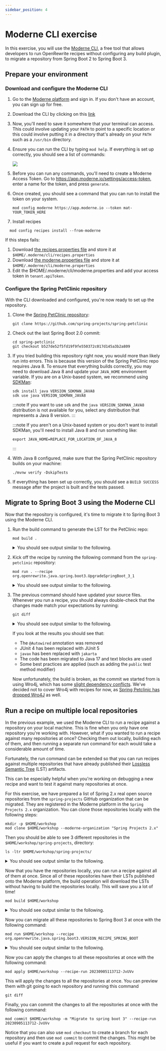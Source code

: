 ```yaml
---
sidebar_position: 4
---
```


# Moderne CLI exercise

In this exercise, you will use the [Moderne CLI](https://docs.moderne.io/moderne-cli/cli-intro), a free tool that
allows developers to run OpenRewrite recipes without configuring any build plugin, to migrate a repository from Spring
Boot 2 to Spring Boot 3.

## Prepare your environment

### Download and configure the Moderne CLI

1. Go to the [Moderne platform](https://app.moderne.io) and sign in. If you don't have an account, you can sign up for
   free.

2. Download the CLI by clicking on this [link](https://drive.google.com/file/d/1kFvtV_13UPnsW1VtzUTDzd6R-Q6Um-vf/view?usp=drive_link)

3. Now, you'll need to save it somewhere that your terminal can access. This could
   involve updating your `PATH` to point to a specific location or this could involve putting it in a directory that's
   already on your `PATH` such as a `/usr/bin` directory.

4. Ensure you can run the CLI by typing `mod help`. If everything is set up correctly, you should see a list of
   commands:

   ![](assets/mod-cli.png)

5. Before you can run any commands, you'll need to create a Moderne Access Token. Go
   to https://app.moderne.io/settings/access-token, enter a name for the token, and press `generate`.

6. Once created, you should see a command that you can run to install the token on your system.

   ```shell
   mod config moderne https://app.moderne.io --token mat-YOUR_TOKEN_HERE
   ```

7. Install recipes

```shell
  mod config recipes install --from-moderne
```

If this steps fails:
 1. Download [the recipes.properties file](https://gist.github.com/rpau/e848744e3ece1fabbe4fb9451843e371) and store it at `$HOME/.moderne/cli/recipes.properties`
 2. Download [the moderne.properties file](https://gist.github.com/rpau/8e87fd0b0349f22d6ef3d5c4af2e58b6) and store it at `$HOME/.moderne/cli/moderne.properties`
 3. Edit the $HOME/.moderne/cli/moderne.properties and add your access token in `tenant.apiToken`.

### Configure the Spring PetClinic repository

With the CLI downloaded and configured, you're now ready to set up the repository.

1. Clone the [Spring PetClinic
   repository](https://github.com/spring-projects/spring-petclinic):

   ```shell
   git clone https://github.com/spring-projects/spring-petclinic
   ```

2. Check out the last Spring Boot 2.0 commit:

   ```shell
   cd spring-petclinic
   git checkout b527de52f5fd19f9fe550372c017d145a3b2a809
   ```

3. If you tried building this repository right now, you would more than likely run into errors. This is because this
   version of the Spring PetClinic repo requires Java 8. To ensure that everything builds correctly, you may need to
   download Java 8 and update your `JAVA_HOME` environment variable. If you are on a Unix-based system, we recommend
   using [SDKMan](https://sdkman.io/):

   ```shell
   sdk install java VERSION_SDKMAN_JAVA8
   sdk use java VERSION_SDKMAN_JAVA8
   ```

   :::note
   If you want to use `sdk` and the `java VERSION_SDKMAN_JAVA8` distribution is not available for you, select any distribution
   that represents a Java 8 version.
   :::

   :::note
   If you aren't on a Unix-based system or you don't want to install SDKMan, you'll need to install Java 8 and run
   something like:

    ```shell
    export JAVA_HOME=REPLACE_FOR_LOCATION_OF_JAVA_8
    ```

   :::

4. With Java 8 configured, make sure that the Spring PetClinic repository builds on your machine:

   ```shell
   ./mvnw verify -DskipTests
   ```

5. If everything has been set up correctly, you should see a `BUILD SUCCESS` message after the project is built and the
   tests passed.

## Migrate to Spring Boot 3 using the Moderne CLI

Now that the repository is configured, it's time to migrate it to Spring Boot 3 using the Moderne CLI.

1. Run the build command to generate the LST for the PetClinic repo:

   ```shell
   mod build .
   ```

   <details>
   <summary>You should see output similar to the following.</summary>

   ```
       ▛▀▀▚▖  ▗▄▟▜
       ▌   ▜▄▟▀  ▐
       ▛▀▀█▀▛▀▀▀▀▜
       ▌▟▀  ▛▀▀▀▀▜
       ▀▀▀▀▀▀▀▀▀▀▀
   Moderne CLI v0.3.0

   > Selecting repositories

   > spring-projects/spring-petclinic@mainnic
   Selected 1 repositories (0.02s)
   
   > Building LST(s)
   
   > spring-projects/spring-petclinic@main
   Build output will be written to file://./.moderne/build/20230904223334-5kM1v/build.log
   
   🏗 Step 1 - build with Maven
   Selected a Java 8 JDK.
   
   🏗 Step 2 - build with Native
   ✅ Built LST file://./.moderne/build/20230904223334-5kM1v/spring-petclinic-20230904223403-ast.jar (28s)
   
   
   MOD SUCCEEDED in (28s)             .
   ```
   </details>

2. Kick off the recipe by running the following command from the
`spring-petclinic` repository:

   ```shell
   mod run . --recipe org.openrewrite.java.spring.boot3.UpgradeSpringBoot_3_1
   ```

   <details>
   <summary>You should see output similar to the following.</summary>

   ```
       ▛▀▀▚▖  ▗▄▟▜
       ▌   ▜▄▟▀  ▐
       ▛▀▀█▀▛▀▀▀▀▜
       ▌▟▀  ▛▀▀▀▀▜
       ▀▀▀▀▀▀▀▀▀▀▀
   Moderne CLI v0.3.0

   > Selecting repositories
   
   > spring-projects/spring-petclinic@main
   Selected 1 repositories (0.03s)
   
   > Running recipe org.openrewrite.java.spring.boot3.VERSION_RECIPE_SPRING_BOOT
   
   > spring-projects/spring-petclinic@main
   No changes.
   Found results on 0 repositories (14m 56s)
   
   MOD SUCCEEDED in (14m 56s)   
   ```

   </details>

4. The previous command should have updated your source files. Whenever you run a recipe, you should always double-check
   that the changes made match your expectations by running:

   ```shell
   git diff
   ```

   <details>
   <summary>You should see output similar to the following.</summary>

   ```diff
   diff --git a/pom.xml b/pom.xml
   index 0b8f9c2..738ff94 100644
   --- a/pom.xml
   +++ b/pom.xml
   @@ -10,14 +10,14 @@
      <parent>
   	 <groupId>org.springframework.boot</groupId>
   	 <artifactId>spring-boot-starter-parent</artifactId>
   -    <version>2.0.0.RELEASE</version>
   +    <version>VERSION_SPRING_BOOT31</version>
      </parent>
      <name>petclinic</name>
    
      <properties>
    
   	 <!-- Generic properties -->
   -    <java.version>1.8</java.version>
   +    <java.version>17</java.version>
   	 <project.build.sourceEncoding>UTF-8</project.build.sourceEncoding>
   	 <project.reporting.outputEncoding>UTF-8</project.reporting.outputEncoding>
    
   @@ -25,7 +25,7 @@
   	 <webjars-bootstrap.version>3.3.6</webjars-bootstrap.version>
   	 <webjars-jquery-ui.version>1.11.4</webjars-jquery-ui.version>
   	 <webjars-jquery.version>2.2.4</webjars-jquery.version>
   -    <wro4j.version>1.8.0</wro4j.version>
   +    <wro4j.version>1.10.1</wro4j.version>
    
   	 <cobertura.version>2.7</cobertura.version>
    
   @@ -53,6 +53,10 @@
   	   <groupId>org.springframework.boot</groupId>
   	   <artifactId>spring-boot-starter-thymeleaf</artifactId>
   	 </dependency>
   +    <dependency>
   +      <groupId>org.springframework.boot</groupId>
   +      <artifactId>spring-boot-starter-validation</artifactId>
   +    </dependency>
   	 <dependency>
   	   <groupId>org.springframework.boot</groupId>
   	   <artifactId>spring-boot-starter-test</artifactId>
   @@ -66,8 +70,8 @@
   	   <scope>runtime</scope>
   	 </dependency>
   	 <dependency>
   -      <groupId>mysql</groupId>
   -      <artifactId>mysql-connector-java</artifactId>
   +      <groupId>com.mysql</groupId>
   +      <artifactId>mysql-connector-j</artifactId>
   	   <scope>runtime</scope>
   	 </dependency>
    
   @@ -79,6 +83,7 @@
   	 <dependency>
   	   <groupId>org.ehcache</groupId>
   	   <artifactId>ehcache</artifactId>
   +      <classifier>jakarta</classifier>
   	 </dependency>
    
   	 <!-- webjars -->
   @@ -133,22 +138,6 @@
   	       </execution>
   	     </executions>
   	   </plugin>
   -      <plugin>
   -        <groupId>org.codehaus.mojo</groupId>
   -        <artifactId>cobertura-maven-plugin</artifactId>
   -        <version>${cobertura.version}</version>
   -        <configuration>
   -          <check />
   -        </configuration>
   -        <executions>
   -          <execution>
   -            <goals>
   -              <goal>clean</goal>
   -              <goal>check</goal>
   -            </goals>
   -          </execution>
   -        </executions>
   -      </plugin>
    
   	   <!-- Spring Boot Actuator displays build-related information if a git.properties
   	     file is present at the classpath -->
   @@ -204,17 +193,6 @@
      <reporting>
   	 <plugins>
   	   <!-- integrate maven-cobertura-plugin to project site -->
   -      <plugin>
   -        <groupId>org.codehaus.mojo</groupId>
   -        <artifactId>cobertura-maven-plugin</artifactId>
   -        <version>${cobertura.version}</version>
   -        <configuration>
   -          <formats>
   -            <format>html</format>
   -          </formats>
   -          <check />
   -        </configuration>
   -      </plugin>
   	 </plugins>
      </reporting>
    
   diff --git a/src/main/java/org/springframework/samples/petclinic/model/BaseEntity.java b/src/main/java/org/springframework/samples/petclinic/model/BaseEntity.java
   index 86cc210..d45134c 100644
   --- a/src/main/java/org/springframework/samples/petclinic/model/BaseEntity.java
   +++ b/src/main/java/org/springframework/samples/petclinic/model/BaseEntity.java
   @@ -17,10 +17,10 @@ package org.springframework.samples.petclinic.model;
    
    import java.io.Serializable;
    
   -import javax.persistence.GeneratedValue;
   -import javax.persistence.GenerationType;
   -import javax.persistence.Id;
   -import javax.persistence.MappedSuperclass;
   +import jakarta.persistence.GeneratedValue;
   +import jakarta.persistence.GenerationType;
   +import jakarta.persistence.Id;
   +import jakarta.persistence.MappedSuperclass;
    
    /**
     * Simple JavaBean domain object with an id property. Used as a base class for objects
   diff --git a/src/main/java/org/springframework/samples/petclinic/model/NamedEntity.java b/src/main/java/org/springframework/samples/petclinic/model/NamedEntity.java
   index d66c97a..83bb717 100644
   --- a/src/main/java/org/springframework/samples/petclinic/model/NamedEntity.java
   +++ b/src/main/java/org/springframework/samples/petclinic/model/NamedEntity.java
   @@ -15,8 +15,8 @@
     */
    package org.springframework.samples.petclinic.model;
    
   -import javax.persistence.Column;
   -import javax.persistence.MappedSuperclass;
   +import jakarta.persistence.Column;
   +import jakarta.persistence.MappedSuperclass;
    
    
    /**
   diff --git a/src/main/java/org/springframework/samples/petclinic/model/Person.java b/src/main/java/org/springframework/samples/petclinic/model/Person.java
   index 5d23523..7294998 100644
   --- a/src/main/java/org/springframework/samples/petclinic/model/Person.java
   +++ b/src/main/java/org/springframework/samples/petclinic/model/Person.java
   @@ -15,9 +15,9 @@
     */
    package org.springframework.samples.petclinic.model;
    
   -import javax.persistence.Column;
   -import javax.persistence.MappedSuperclass;
   -import javax.validation.constraints.NotEmpty;
   +import jakarta.persistence.Column;
   +import jakarta.persistence.MappedSuperclass;
   +import jakarta.validation.constraints.NotEmpty;
    
    /**
     * Simple JavaBean domain object representing an person.
   diff --git a/src/main/java/org/springframework/samples/petclinic/owner/Owner.java b/src/main/java/org/springframework/samples/petclinic/owner/Owner.java
   index 89aad2c..063c750 100644
   --- a/src/main/java/org/springframework/samples/petclinic/owner/Owner.java
   +++ b/src/main/java/org/springframework/samples/petclinic/owner/Owner.java
   @@ -21,13 +21,13 @@ import java.util.HashSet;
    import java.util.List;
    import java.util.Set;
    
   -import javax.persistence.CascadeType;
   -import javax.persistence.Column;
   -import javax.persistence.Entity;
   -import javax.persistence.OneToMany;
   -import javax.persistence.Table;
   -import javax.validation.constraints.Digits;
   -import javax.validation.constraints.NotEmpty;
   +import jakarta.persistence.CascadeType;
   +import jakarta.persistence.Column;
   +import jakarta.persistence.Entity;
   +import jakarta.persistence.OneToMany;
   +import jakarta.persistence.Table;
   +import jakarta.validation.constraints.Digits;
   +import jakarta.validation.constraints.NotEmpty;
    
    import org.springframework.beans.support.MutableSortDefinition;
    import org.springframework.beans.support.PropertyComparator;
   diff --git a/src/main/java/org/springframework/samples/petclinic/owner/OwnerController.java b/src/main/java/org/springframework/samples/petclinic/owner/OwnerController.java
   index d914ed7..a25870b 100644
   --- a/src/main/java/org/springframework/samples/petclinic/owner/OwnerController.java
   +++ b/src/main/java/org/springframework/samples/petclinic/owner/OwnerController.java
   @@ -15,7 +15,6 @@
     */
    package org.springframework.samples.petclinic.owner;
    
   -import org.springframework.beans.factory.annotation.Autowired;
    import org.springframework.stereotype.Controller;
    import org.springframework.ui.Model;
    import org.springframework.validation.BindingResult;
   @@ -26,7 +25,7 @@ import org.springframework.web.bind.annotation.PathVariable;
    import org.springframework.web.bind.annotation.PostMapping;
    import org.springframework.web.servlet.ModelAndView;
    
   -import javax.validation.Valid;
   +import jakarta.validation.Valid;
    import java.util.Collection;
    import java.util.Map;
    
   @@ -43,7 +42,6 @@ class OwnerController {
   	 private final OwnerRepository owners;
    
    
   -    @Autowired
   	 public OwnerController(OwnerRepository clinicService) {
   	     this.owners = clinicService;
   	 }
   @@ -102,14 +100,14 @@ class OwnerController {
   	 }
    
   	 @GetMapping("/owners/{ownerId}/edit")
   -    public String initUpdateOwnerForm(@PathVariable("ownerId") int ownerId, Model model) {
   +    public String initUpdateOwnerForm(@PathVariable int ownerId, Model model) {
   	     Owner owner = this.owners.findById(ownerId);
   	     model.addAttribute(owner);
   	     return VIEWS_OWNER_CREATE_OR_UPDATE_FORM;
   	 }
    
   	 @PostMapping("/owners/{ownerId}/edit")
   -    public String processUpdateOwnerForm(@Valid Owner owner, BindingResult result, @PathVariable("ownerId") int ownerId) {
   +    public String processUpdateOwnerForm(@Valid Owner owner, BindingResult result, @PathVariable int ownerId) {
   	     if (result.hasErrors()) {
   	         return VIEWS_OWNER_CREATE_OR_UPDATE_FORM;
   	     } else {
   @@ -126,7 +124,7 @@ class OwnerController {
   	  * @return a ModelMap with the model attributes for the view
   	  */
   	 @GetMapping("/owners/{ownerId}")
   -    public ModelAndView showOwner(@PathVariable("ownerId") int ownerId) {
   +    public ModelAndView showOwner(@PathVariable int ownerId) {
   	     ModelAndView mav = new ModelAndView("owners/ownerDetails");
   	     mav.addObject(this.owners.findById(ownerId));
   	     return mav;
   diff --git a/src/main/java/org/springframework/samples/petclinic/owner/Pet.java b/src/main/java/org/springframework/samples/petclinic/owner/Pet.java
   index 5e226a1..106934b 100755
   --- a/src/main/java/org/springframework/samples/petclinic/owner/Pet.java
   +++ b/src/main/java/org/springframework/samples/petclinic/owner/Pet.java
   @@ -23,16 +23,16 @@ import java.util.LinkedHashSet;
    import java.util.List;
    import java.util.Set;
    
   -import javax.persistence.CascadeType;
   -import javax.persistence.Column;
   -import javax.persistence.Entity;
   -import javax.persistence.FetchType;
   -import javax.persistence.JoinColumn;
   -import javax.persistence.ManyToOne;
   -import javax.persistence.OneToMany;
   -import javax.persistence.Table;
   -import javax.persistence.Temporal;
   -import javax.persistence.TemporalType;
   +import jakarta.persistence.CascadeType;
   +import jakarta.persistence.Column;
   +import jakarta.persistence.Entity;
   +import jakarta.persistence.FetchType;
   +import jakarta.persistence.JoinColumn;
   +import jakarta.persistence.ManyToOne;
   +import jakarta.persistence.OneToMany;
   +import jakarta.persistence.Table;
   +import jakarta.persistence.Temporal;
   +import jakarta.persistence.TemporalType;
    
    import org.springframework.beans.support.MutableSortDefinition;
    import org.springframework.beans.support.PropertyComparator;
   diff --git a/src/main/java/org/springframework/samples/petclinic/owner/PetController.java b/src/main/java/org/springframework/samples/petclinic/owner/PetController.java
   index 9c52e03..8694be1 100644
   --- a/src/main/java/org/springframework/samples/petclinic/owner/PetController.java
   +++ b/src/main/java/org/springframework/samples/petclinic/owner/PetController.java
   @@ -15,7 +15,6 @@
     */
    package org.springframework.samples.petclinic.owner;
    
   -import org.springframework.beans.factory.annotation.Autowired;
    import org.springframework.stereotype.Controller;
    import org.springframework.ui.ModelMap;
    import org.springframework.util.StringUtils;
   @@ -23,7 +22,7 @@ import org.springframework.validation.BindingResult;
    import org.springframework.web.bind.WebDataBinder;
    import org.springframework.web.bind.annotation.*;
    
   -import javax.validation.Valid;
   +import jakarta.validation.Valid;
    import java.util.Collection;
    
    /**
   @@ -39,7 +38,6 @@ class PetController {
   	 private final PetRepository pets;
   	 private final OwnerRepository owners;
    
   -    @Autowired
   	 public PetController(PetRepository pets, OwnerRepository owners) {
   	     this.pets = pets;
   	     this.owners = owners;
   @@ -51,7 +49,7 @@ class PetController {
   	 }
    
   	 @ModelAttribute("owner")
   -    public Owner findOwner(@PathVariable("ownerId") int ownerId) {
   +    public Owner findOwner(@PathVariable int ownerId) {
   	     return this.owners.findById(ownerId);
   	 }
    
   @@ -89,7 +87,7 @@ class PetController {
   	 }
    
   	 @GetMapping("/pets/{petId}/edit")
   -    public String initUpdateForm(@PathVariable("petId") int petId, ModelMap model) {
   +    public String initUpdateForm(@PathVariable int petId, ModelMap model) {
   	     Pet pet = this.pets.findById(petId);
   	     model.put("pet", pet);
   	     return VIEWS_PETS_CREATE_OR_UPDATE_FORM;
   diff --git a/src/main/java/org/springframework/samples/petclinic/owner/PetType.java b/src/main/java/org/springframework/samples/petclinic/owner/PetType.java
   index ac827b3..e6a7271 100644
   --- a/src/main/java/org/springframework/samples/petclinic/owner/PetType.java
   +++ b/src/main/java/org/springframework/samples/petclinic/owner/PetType.java
   @@ -15,8 +15,8 @@
     */
    package org.springframework.samples.petclinic.owner;
    
   -import javax.persistence.Entity;
   -import javax.persistence.Table;
   +import jakarta.persistence.Entity;
   +import jakarta.persistence.Table;
    
    import org.springframework.samples.petclinic.model.NamedEntity;
    
   diff --git a/src/main/java/org/springframework/samples/petclinic/owner/PetTypeFormatter.java b/src/main/java/org/springframework/samples/petclinic/owner/PetTypeFormatter.java
   index 78451ca..8ad364f 100644
   --- a/src/main/java/org/springframework/samples/petclinic/owner/PetTypeFormatter.java
   +++ b/src/main/java/org/springframework/samples/petclinic/owner/PetTypeFormatter.java
   @@ -20,7 +20,6 @@ import java.text.ParseException;
    import java.util.Collection;
    import java.util.Locale;
    
   -import org.springframework.beans.factory.annotation.Autowired;
    import org.springframework.format.Formatter;
    import org.springframework.stereotype.Component;
    
   @@ -41,7 +40,6 @@ public class PetTypeFormatter implements Formatter<PetType> {
   	 private final PetRepository pets;
    
    
   -    @Autowired
   	 public PetTypeFormatter(PetRepository pets) {
   	     this.pets = pets;
   	 }
   diff --git a/src/main/java/org/springframework/samples/petclinic/owner/VisitController.java b/src/main/java/org/springframework/samples/petclinic/owner/VisitController.java
   index d7afed1..c7e6109 100644
   --- a/src/main/java/org/springframework/samples/petclinic/owner/VisitController.java
   +++ b/src/main/java/org/springframework/samples/petclinic/owner/VisitController.java
   @@ -15,7 +15,6 @@
     */
    package org.springframework.samples.petclinic.owner;
    
   -import org.springframework.beans.factory.annotation.Autowired;
    import org.springframework.samples.petclinic.visit.Visit;
    import org.springframework.samples.petclinic.visit.VisitRepository;
    import org.springframework.stereotype.Controller;
   @@ -23,7 +22,7 @@ import org.springframework.validation.BindingResult;
    import org.springframework.web.bind.WebDataBinder;
    import org.springframework.web.bind.annotation.*;
    
   -import javax.validation.Valid;
   +import jakarta.validation.Valid;
    import java.util.Map;
    
    /**
   @@ -40,7 +39,6 @@ class VisitController {
   	 private final PetRepository pets;
    
    
   -    @Autowired
   	 public VisitController(VisitRepository visits, PetRepository pets) {
   	     this.visits = visits;
   	     this.pets = pets;
   @@ -62,7 +60,7 @@ class VisitController {
   	  * @return Pet
   	  */
   	 @ModelAttribute("visit")
   -    public Visit loadPetWithVisit(@PathVariable("petId") int petId, Map<String, Object> model) {
   +    public Visit loadPetWithVisit(@PathVariable int petId, Map<String, Object> model) {
   	     Pet pet = this.pets.findById(petId);
   	     model.put("pet", pet);
   	     Visit visit = new Visit();
   @@ -72,7 +70,7 @@ class VisitController {
    
   	 // Spring MVC calls method loadPetWithVisit(...) before initNewVisitForm is called
   	 @GetMapping("/owners/*/pets/{petId}/visits/new")
   -    public String initNewVisitForm(@PathVariable("petId") int petId, Map<String, Object> model) {
   +    public String initNewVisitForm(@PathVariable int petId, Map<String, Object> model) {
   	     return "pets/createOrUpdateVisitForm";
   	 }
    
   diff --git a/src/main/java/org/springframework/samples/petclinic/system/CrashController.java b/src/main/java/org/springframework/samples/petclinic/system/CrashController.java
   index 2f5e7a3..29f4fd5 100644
   --- a/src/main/java/org/springframework/samples/petclinic/system/CrashController.java
   +++ b/src/main/java/org/springframework/samples/petclinic/system/CrashController.java
   @@ -30,8 +30,10 @@ class CrashController {
    
   	 @GetMapping("/oups")
   	 public String triggerException() {
   -        throw new RuntimeException("Expected: controller used to showcase what "
   -                + "happens when an exception is thrown");
   +        throw new RuntimeException("""
   +                Expected: controller used to showcase what \
   +                happens when an exception is thrown\
   +                """);
   	 }
    
    }
   diff --git a/src/main/java/org/springframework/samples/petclinic/vet/Specialty.java b/src/main/java/org/springframework/samples/petclinic/vet/Specialty.java
   index 5691c24..7727e21 100644
   --- a/src/main/java/org/springframework/samples/petclinic/vet/Specialty.java
   +++ b/src/main/java/org/springframework/samples/petclinic/vet/Specialty.java
   @@ -17,8 +17,8 @@ package org.springframework.samples.petclinic.vet;
    
    import java.io.Serializable;
    
   -import javax.persistence.Entity;
   -import javax.persistence.Table;
   +import jakarta.persistence.Entity;
   +import jakarta.persistence.Table;
    
    import org.springframework.samples.petclinic.model.NamedEntity;
    
   diff --git a/src/main/java/org/springframework/samples/petclinic/vet/Vet.java b/src/main/java/org/springframework/samples/petclinic/vet/Vet.java
   index 43aecc4..d2841dd 100644
   --- a/src/main/java/org/springframework/samples/petclinic/vet/Vet.java
   +++ b/src/main/java/org/springframework/samples/petclinic/vet/Vet.java
   @@ -21,13 +21,13 @@ import java.util.HashSet;
    import java.util.List;
    import java.util.Set;
    
   -import javax.persistence.Entity;
   -import javax.persistence.FetchType;
   -import javax.persistence.JoinColumn;
   -import javax.persistence.JoinTable;
   -import javax.persistence.ManyToMany;
   -import javax.persistence.Table;
   -import javax.xml.bind.annotation.XmlElement;
   +import jakarta.persistence.Entity;
   +import jakarta.persistence.FetchType;
   +import jakarta.persistence.JoinColumn;
   +import jakarta.persistence.JoinTable;
   +import jakarta.persistence.ManyToMany;
   +import jakarta.persistence.Table;
   +import jakarta.xml.bind.annotation.XmlElement;
    
    import org.springframework.beans.support.MutableSortDefinition;
    import org.springframework.beans.support.PropertyComparator;
   diff --git a/src/main/java/org/springframework/samples/petclinic/vet/VetController.java b/src/main/java/org/springframework/samples/petclinic/vet/VetController.java
   index 7ce8374..ddaa364 100644
   --- a/src/main/java/org/springframework/samples/petclinic/vet/VetController.java
   +++ b/src/main/java/org/springframework/samples/petclinic/vet/VetController.java
   @@ -15,7 +15,6 @@
     */
    package org.springframework.samples.petclinic.vet;
    
   -import org.springframework.beans.factory.annotation.Autowired;
    import org.springframework.stereotype.Controller;
    import org.springframework.web.bind.annotation.GetMapping;
    import org.springframework.web.bind.annotation.ResponseBody;
   @@ -33,7 +32,6 @@ class VetController {
    
   	 private final VetRepository vets;
    
   -    @Autowired
   	 public VetController(VetRepository clinicService) {
   	     this.vets = clinicService;
   	 }
   diff --git a/src/main/java/org/springframework/samples/petclinic/vet/Vets.java b/src/main/java/org/springframework/samples/petclinic/vet/Vets.java
   index f5b24c3..c90b652 100644
   --- a/src/main/java/org/springframework/samples/petclinic/vet/Vets.java
   +++ b/src/main/java/org/springframework/samples/petclinic/vet/Vets.java
   @@ -18,8 +18,8 @@ package org.springframework.samples.petclinic.vet;
    import java.util.ArrayList;
    import java.util.List;
    
   -import javax.xml.bind.annotation.XmlElement;
   -import javax.xml.bind.annotation.XmlRootElement;
   +import jakarta.xml.bind.annotation.XmlElement;
   +import jakarta.xml.bind.annotation.XmlRootElement;
    
    /**
     * Simple domain object representing a list of veterinarians. Mostly here to be used for the 'vets' {@link
   diff --git a/src/main/java/org/springframework/samples/petclinic/visit/Visit.java b/src/main/java/org/springframework/samples/petclinic/visit/Visit.java
   index ce10d7b..2a5e854 100755
   --- a/src/main/java/org/springframework/samples/petclinic/visit/Visit.java
   +++ b/src/main/java/org/springframework/samples/petclinic/visit/Visit.java
   @@ -17,12 +17,12 @@ package org.springframework.samples.petclinic.visit;
    
    import java.util.Date;
    
   -import javax.persistence.Column;
   -import javax.persistence.Entity;
   -import javax.persistence.Table;
   -import javax.persistence.Temporal;
   -import javax.persistence.TemporalType;
   -import javax.validation.constraints.NotEmpty;
   +import jakarta.persistence.Column;
   +import jakarta.persistence.Entity;
   +import jakarta.persistence.Table;
   +import jakarta.persistence.Temporal;
   +import jakarta.persistence.TemporalType;
   +import jakarta.validation.constraints.NotEmpty;
    
    import org.springframework.format.annotation.DateTimeFormat;
    import org.springframework.samples.petclinic.model.BaseEntity;
   diff --git a/src/main/resources/application.properties b/src/main/resources/application.properties
   index c8d5a5c..0616806 100644
   --- a/src/main/resources/application.properties
   +++ b/src/main/resources/application.properties
   @@ -1,7 +1,7 @@
    # database init, supports mysql too
    database=hsqldb
   -spring.datasource.schema=classpath*:db/${database}/schema.sql
   -spring.datasource.data=classpath*:db/${database}/data.sql
   +spring.sql.init.schema-locations=classpath*:db/${database}/schema.sql
   +spring.sql.init.data-locations=classpath*:db/${database}/data.sql
    
    # Web
    spring.thymeleaf.mode=HTML
   diff --git a/src/test/java/org/springframework/samples/petclinic/model/ValidatorTests.java b/src/test/java/org/springframework/samples/petclinic/model/ValidatorTests.java
   index 7da0d3d..cfafd31 100644
   --- a/src/test/java/org/springframework/samples/petclinic/model/ValidatorTests.java
   +++ b/src/test/java/org/springframework/samples/petclinic/model/ValidatorTests.java
   @@ -3,8 +3,8 @@ package org.springframework.samples.petclinic.model;
    import java.util.Locale;
    import java.util.Set;
    
   -import javax.validation.ConstraintViolation;
   -import javax.validation.Validator;
   +import jakarta.validation.ConstraintViolation;
   +import jakarta.validation.Validator;
    
    import org.junit.Test;
    
   diff --git a/src/test/java/org/springframework/samples/petclinic/owner/OwnerControllerTests.java b/src/test/java/org/springframework/samples/petclinic/owner/OwnerControllerTests.java
   index 7fccb3b..7b2edef 100644
   --- a/src/test/java/org/springframework/samples/petclinic/owner/OwnerControllerTests.java
   +++ b/src/test/java/org/springframework/samples/petclinic/owner/OwnerControllerTests.java
   @@ -12,14 +12,12 @@ import static org.springframework.test.web.servlet.result.MockMvcResultMatchers.
    import org.assertj.core.util.Lists;
    import org.junit.Before;
    import org.junit.Test;
   -import org.junit.runner.RunWith;
    import org.springframework.beans.factory.annotation.Autowired;
    import org.springframework.boot.test.autoconfigure.web.servlet.WebMvcTest;
    import org.springframework.boot.test.mock.mockito.MockBean;
    import org.springframework.samples.petclinic.owner.Owner;
    import org.springframework.samples.petclinic.owner.OwnerController;
    import org.springframework.samples.petclinic.owner.OwnerRepository;
   -import org.springframework.test.context.junit4.SpringRunner;
    import org.springframework.test.web.servlet.MockMvc;
    
    /**
   @@ -27,7 +25,6 @@ import org.springframework.test.web.servlet.MockMvc;
     *
     * @author Colin But
     */
   -@RunWith(SpringRunner.class)
    @WebMvcTest(OwnerController.class)
    public class OwnerControllerTests {
    
   diff --git a/src/test/java/org/springframework/samples/petclinic/owner/PetControllerTests.java b/src/test/java/org/springframework/samples/petclinic/owner/PetControllerTests.java
   index f95d7c8..19ea9c1 100755
   --- a/src/test/java/org/springframework/samples/petclinic/owner/PetControllerTests.java
   +++ b/src/test/java/org/springframework/samples/petclinic/owner/PetControllerTests.java
   @@ -10,7 +10,6 @@ import static org.springframework.test.web.servlet.result.MockMvcResultMatchers.
    import org.assertj.core.util.Lists;
    import org.junit.Before;
    import org.junit.Test;
   -import org.junit.runner.RunWith;
    import org.springframework.beans.factory.annotation.Autowired;
    import org.springframework.boot.test.autoconfigure.web.servlet.WebMvcTest;
    import org.springframework.boot.test.mock.mockito.MockBean;
   @@ -23,7 +22,6 @@ import org.springframework.samples.petclinic.owner.PetController;
    import org.springframework.samples.petclinic.owner.PetRepository;
    import org.springframework.samples.petclinic.owner.PetType;
    import org.springframework.samples.petclinic.owner.PetTypeFormatter;
   -import org.springframework.test.context.junit4.SpringRunner;
    import org.springframework.test.web.servlet.MockMvc;
    
    /**
   @@ -31,7 +29,6 @@ import org.springframework.test.web.servlet.MockMvc;
     *
     * @author Colin But
     */
   -@RunWith(SpringRunner.class)
    @WebMvcTest(value = PetController.class,
   	 includeFilters = @ComponentScan.Filter(
   	                         value = PetTypeFormatter.class,
   diff --git a/src/test/java/org/springframework/samples/petclinic/owner/PetTypeFormatterTests.java b/src/test/java/org/springframework/samples/petclinic/owner/PetTypeFormatterTests.java
   index 4e8e36c..387f918 100644
   --- a/src/test/java/org/springframework/samples/petclinic/owner/PetTypeFormatterTests.java
   +++ b/src/test/java/org/springframework/samples/petclinic/owner/PetTypeFormatterTests.java
   @@ -7,20 +7,20 @@ import java.util.List;
    import java.util.Locale;
    
    import org.junit.Before;
   +
   +import static org.junit.jupiter.api.Assertions.assertEquals;
    import org.junit.Test;
   -import org.junit.runner.RunWith;
   +import org.junit.jupiter.api.extension.ExtendWith;
    import org.mockito.Mock;
    import org.mockito.Mockito;
   -import org.mockito.junit.MockitoJUnitRunner;
   -
   -import static org.junit.Assert.assertEquals;
   +import org.mockito.junit.jupiter.MockitoExtension;
    
    /**
     * Test class for {@link PetTypeFormatter}
     *
     * @author Colin But
     */
   -@RunWith(MockitoJUnitRunner.class)
   +@ExtendWith(MockitoExtension.class)
    public class PetTypeFormatterTests {
    
   	 @Mock
   diff --git a/src/test/java/org/springframework/samples/petclinic/owner/VisitControllerTests.java b/src/test/java/org/springframework/samples/petclinic/owner/VisitControllerTests.java
   index 08d6136..f77c9a7 100644
   --- a/src/test/java/org/springframework/samples/petclinic/owner/VisitControllerTests.java
   +++ b/src/test/java/org/springframework/samples/petclinic/owner/VisitControllerTests.java
   @@ -9,7 +9,6 @@ import static org.springframework.test.web.servlet.result.MockMvcResultMatchers.
    
    import org.junit.Before;
    import org.junit.Test;
   -import org.junit.runner.RunWith;
    import org.springframework.beans.factory.annotation.Autowired;
    import org.springframework.boot.test.autoconfigure.web.servlet.WebMvcTest;
    import org.springframework.boot.test.mock.mockito.MockBean;
   @@ -17,7 +16,6 @@ import org.springframework.samples.petclinic.owner.Pet;
    import org.springframework.samples.petclinic.owner.PetRepository;
    import org.springframework.samples.petclinic.owner.VisitController;
    import org.springframework.samples.petclinic.visit.VisitRepository;
   -import org.springframework.test.context.junit4.SpringRunner;
    import org.springframework.test.web.servlet.MockMvc;
    
    /**
   @@ -25,7 +23,6 @@ import org.springframework.test.web.servlet.MockMvc;
     *
     * @author Colin But
     */
   -@RunWith(SpringRunner.class)
    @WebMvcTest(VisitController.class)
    public class VisitControllerTests {
    
   diff --git a/src/test/java/org/springframework/samples/petclinic/service/ClinicServiceTests.java b/src/test/java/org/springframework/samples/petclinic/service/ClinicServiceTests.java
   index 7ed5bf8..276ed65 100644
   --- a/src/test/java/org/springframework/samples/petclinic/service/ClinicServiceTests.java
   +++ b/src/test/java/org/springframework/samples/petclinic/service/ClinicServiceTests.java
   @@ -6,7 +6,6 @@ import java.util.Collection;
    import java.util.Date;
    
    import org.junit.Test;
   -import org.junit.runner.RunWith;
    import org.springframework.beans.factory.annotation.Autowired;
    import org.springframework.boot.test.autoconfigure.orm.jpa.DataJpaTest;
    import org.springframework.context.annotation.ComponentScan;
   @@ -20,7 +19,6 @@ import org.springframework.samples.petclinic.vet.VetRepository;
    import org.springframework.samples.petclinic.visit.Visit;
    import org.springframework.samples.petclinic.visit.VisitRepository;
    import org.springframework.stereotype.Service;
   -import org.springframework.test.context.junit4.SpringRunner;
    import org.springframework.transaction.annotation.Transactional;
    
    /**
   @@ -44,7 +42,6 @@ import org.springframework.transaction.annotation.Transactional;
     * @author Dave Syer
     */
    
   -@RunWith(SpringRunner.class)
    @DataJpaTest(includeFilters = @ComponentScan.Filter(Service.class))
    public class ClinicServiceTests {
    
   diff --git a/src/test/java/org/springframework/samples/petclinic/system/CrashControllerTests.java b/src/test/java/org/springframework/samples/petclinic/system/CrashControllerTests.java
   index 3f108bf..27701e9 100644
   --- a/src/test/java/org/springframework/samples/petclinic/system/CrashControllerTests.java
   +++ b/src/test/java/org/springframework/samples/petclinic/system/CrashControllerTests.java
   @@ -2,11 +2,9 @@ package org.springframework.samples.petclinic.system;
    
    import org.junit.Ignore;
    import org.junit.Test;
   -import org.junit.runner.RunWith;
    
    import org.springframework.beans.factory.annotation.Autowired;
    import org.springframework.boot.test.autoconfigure.web.servlet.WebMvcTest;
   -import org.springframework.test.context.junit4.SpringRunner;
    import org.springframework.test.web.servlet.MockMvc;
    
    import static org.springframework.test.web.servlet.request.MockMvcRequestBuilders.get;
   @@ -20,8 +18,6 @@ import static org.springframework.test.web.servlet.result.MockMvcResultMatchers.
     *
     * @author Colin But
     */
   -@RunWith(SpringRunner.class)
   -// Waiting https://github.com/spring-projects/spring-boot/issues/5574
    @Ignore
    @WebMvcTest(controllers = CrashController.class)
    public class CrashControllerTests {
   diff --git a/src/test/java/org/springframework/samples/petclinic/system/ProductionConfigurationTests.java b/src/test/java/org/springframework/samples/petclinic/system/ProductionConfigurationTests.java
   index 9636e36..026635f 100644
   --- a/src/test/java/org/springframework/samples/petclinic/system/ProductionConfigurationTests.java
   +++ b/src/test/java/org/springframework/samples/petclinic/system/ProductionConfigurationTests.java
   @@ -1,14 +1,11 @@
    package org.springframework.samples.petclinic.system;
    
    import org.junit.Test;
   -import org.junit.runner.RunWith;
    
    import org.springframework.beans.factory.annotation.Autowired;
    import org.springframework.boot.test.context.SpringBootTest;
    import org.springframework.samples.petclinic.vet.VetRepository;
   -import org.springframework.test.context.junit4.SpringRunner;
    
   -@RunWith(SpringRunner.class)
    @SpringBootTest
    public class ProductionConfigurationTests {
    
   diff --git a/src/test/java/org/springframework/samples/petclinic/vet/VetControllerTests.java b/src/test/java/org/springframework/samples/petclinic/vet/VetControllerTests.java
   index ce6adf8..0464dcb 100644
   --- a/src/test/java/org/springframework/samples/petclinic/vet/VetControllerTests.java
   +++ b/src/test/java/org/springframework/samples/petclinic/vet/VetControllerTests.java
   @@ -12,7 +12,6 @@ import static org.springframework.test.web.servlet.result.MockMvcResultMatchers.
    import org.assertj.core.util.Lists;
    import org.junit.Before;
    import org.junit.Test;
   -import org.junit.runner.RunWith;
    import org.springframework.beans.factory.annotation.Autowired;
    import org.springframework.boot.test.autoconfigure.web.servlet.WebMvcTest;
    import org.springframework.boot.test.mock.mockito.MockBean;
   @@ -21,14 +20,12 @@ import org.springframework.samples.petclinic.vet.Specialty;
    import org.springframework.samples.petclinic.vet.Vet;
    import org.springframework.samples.petclinic.vet.VetController;
    import org.springframework.samples.petclinic.vet.VetRepository;
   -import org.springframework.test.context.junit4.SpringRunner;
    import org.springframework.test.web.servlet.MockMvc;
    import org.springframework.test.web.servlet.ResultActions;
    
    /**
     * Test class for the {@link VetController}
     */
   -@RunWith(SpringRunner.class)
    @WebMvcTest(VetController.class)
    public class VetControllerTests {
   ```
   </details>

   If you look at the results you should see that:

    * The `@Autowired` annotation was removed
    * JUnit 4 has been replaced with JUnit 5
    * `javax` has been replaced with `jakarta`
    * The code has been migrated to Java 17 and text blocks are used
    * Some best practices are applied (such as adding the `public` test method modifier)

   Now unfortunately, the build is broken, as the commit we started from is using Wro4j, which has
   some [slight dependency conflicts](https://github.com/wro4j/wro4j/issues/1129).
   We've decided not to cover Wro4j with recipes for now,
   as [Spring Petclinic has dropped Wro4J](https://github.com/spring-projects/spring-petclinic/pull/868) as well.

## Run a recipe on multiple local repositories

In the previous example, we used the Moderne CLI to run a recipe against a repository on your local machine. This is
fine when you only have one repository you're working with. However, what if you wanted to run a recipe against many
repositories at once? Checking them out locally, building each of them, and then running a separate run command for each
would take a considerable amount of time.

Fortunately, the run command can be extended so that you can run recipes against multiple repositories that have already
published their [Lossless Semantic Tree](https://docs.moderne.io/concepts/lossless-semantic-trees) (LST) artifacts.

This can be especially helpful when you're working on debugging a new recipe and want to test it against many
repositories at once.

For this exercise, we have prepared a list of Spring 2.x real open source repositories from the `spring-projects` 
GitHub organization that can be migrated. They are registered in the Moderne platform in the `Spring Projects 2.x` 
organization. You can clone those repositories locally with the following steps:

```shell
mkdir -p $HOME/workshop
mod clone $HOME/workshop --moderne-organization "Spring Projects 2.x"
```

Then you should be able to see 3 different repositories in the `$HOME/workshop/spring-projects`,  directory:

```shell
ls -ltr $HOME/workshop/spring-projects/
```

<details>
<summary>You should see output similar to the following.</summary>

```
total 0
drwxr-xr-x  22 raquel  staff  704  5 sep 01:44 spring-hateoas-examples
drwxr-xr-x  15 raquel  staff  480  5 sep 01:44 spring-session-data-mongodb-examples
drwxr-xr-x  17 raquel  staff  544  5 sep 10:49 spring-data-release
```
</details>

Now that you have the repositories locally, you can run a recipe against all of them at once. Since all of 
these repositories have their LSTs published onto the Moderne platform, the build operation will download the
LSTs without having to build the repositories locally. This will save you a lot of time!

```shell
mod build $HOME/workshop
```

<details>
<summary>You should see output similar to the following.</summary>

```
        ▛▀▀▚▖  ▗▄▟▜
        ▌   ▜▄▟▀  ▐
        ▛▀▀█▀▛▀▀▀▀▜
        ▌▟▀  ▛▀▀▀▀▜
        ▀▀▀▀▀▀▀▀▀▀▀
Moderne CLI v0.1.1-SNAPSHOT

> Selecting repositories

> spring-projects/spring-data-release@mainp/spring-projects/spring-hateoas-examples
> spring-projects/spring-hateoas-examples@mainring-projects/spring-hateoas-examples
> spring-projects/spring-session-data-mongodb-examples@main/spring-hateoas-examples
Selected 3 repositories (0.45s)

> Building LST(s)

> spring-projects/spring-data-release@main
Build output will be written to file:///Users/raquel/workshop/spring-projects/spring-data-release/.moderne/build/20230905113522-rGwH8/build.log

🏗 Step 1 - download from Moderne         
✅ Downloaded LST file:///Users/raquel/workshop/spring-projects/spring-data-release/.moderne/build/20230905113522-rGwH8/0-spring-data-release-20230904044606-ast.jar

> spring-projects/spring-hateoas-examples@main
Build output will be written to file:///Users/raquel/workshop/spring-projects/spring-hateoas-examples/.moderne/build/20230905113527-waV3z/build.log

🏗 Step 1 - download from Moderne         
✅ Downloaded LST file:///Users/raquel/workshop/spring-projects/spring-hateoas-examples/.moderne/build/20230905113527-waV3z/0-spring-hateoas-examples-20230904132908-ast.jar

> spring-projects/spring-session-data-mongodb-examples@main
Build output will be written to file:///Users/raquel/workshop/spring-projects/spring-session-data-mongodb-examples/.moderne/build/20230905113530-30lEn/build.log

🏗 Step 1 - download from Moderne         
✅ Downloaded LST file:///Users/raquel/workshop/spring-projects/spring-session-data-mongodb-examples/.moderne/build/20230905113530-30lEn/0-spring-session-data-mongodb-examples-20230904181534-ast.jar

Built 3 repositories (9s)

MOD SUCCEEDED in (9s)
```
</details>

Now you can migrate all these repositories to Spring Boot 3 at once with the following command:

```shell
mod run $HOME/workshop --recipe org.openrewrite.java.spring.boot3.VERSION_RECIPE_SPRING_BOOT
```

<details>
<summary>You should see output similar to the following.</summary>

```
        ▛▀▀▚▖  ▗▄▟▜
        ▌   ▜▄▟▀  ▐
        ▛▀▀█▀▛▀▀▀▀▜
        ▌▟▀  ▛▀▀▀▀▜
        ▀▀▀▀▀▀▀▀▀▀▀
Moderne CLI v0.1.1-SNAPSHOT

> Selecting repositories

> spring-projects/spring-data-release@mainp/spring-projects/spring-hateoas-examples
> spring-projects/spring-hateoas-examples@mainring-projects/spring-hateoas-examples
> spring-projects/spring-session-data-mongodb-examples@main/spring-hateoas-examples
Selected 3 repositories (0.52s)

> Running recipe org.openrewrite.java.spring.boot3.VERSION_RECIPE_SPRING_BOOT

> spring-projects/spring-data-release@main
Fix results at file:///Users/raquel/workshop/spring-projects/spring-data-release/.moderne/run/20230905113712-JvUVv/fix.patch
Search results at file:///Users/raquel/workshop/spring-projects/spring-data-release/.moderne/run/20230905113712-JvUVv/search.patch
> spring-projects/spring-hateoas-examples@main                   
Fix results at file:///Users/raquel/workshop/spring-projects/spring-hateoas-examples/.moderne/run/20230905113712-JvUVv/fix.patch
Search results at file:///Users/raquel/workshop/spring-projects/spring-hateoas-examples/.moderne/run/20230905113712-JvUVv/search.patch
> spring-projects/spring-session-data-mongodb-examples@main       
Fix results at file:///Users/raquel/workshop/spring-projects/spring-session-data-mongodb-examples/.moderne/run/20230905113712-JvUVv/fix.patch
Search results at file:///Users/raquel/workshop/spring-projects/spring-session-data-mongodb-examples/.moderne/run/20230905113712-JvUVv/search.patch
Found results on 3 repositories (2m 8s)                                                
Run mod apply /Users/raquel/workshop --recipe-run 20230905113712-JvUVv to apply the changes.

MOD SUCCEEDED in (2m 8s)
```
</details>

Now you can apply the changes to all these repositories at once with the following command:

```shell
mod apply $HOME/workshop --recipe-run 20230905113712-JvUVv
```

This will apply the changes to all the repositories at once. You can preview them with git going to each 
repository and running this command

```shell
git diff
```

Finally, you can commit the changes to all the repositories at once with the following command:

```shell
mod commit $HOME/workshop -m "Migrate to spring boot 3" --recipe-run 20230905113712-JvUVv
```

Notice that you can also use `mod checkout` to create a branch for each repository and then use `mod commit` 
to commit the changes. This might be useful if you want to create a pull request for each repository.

